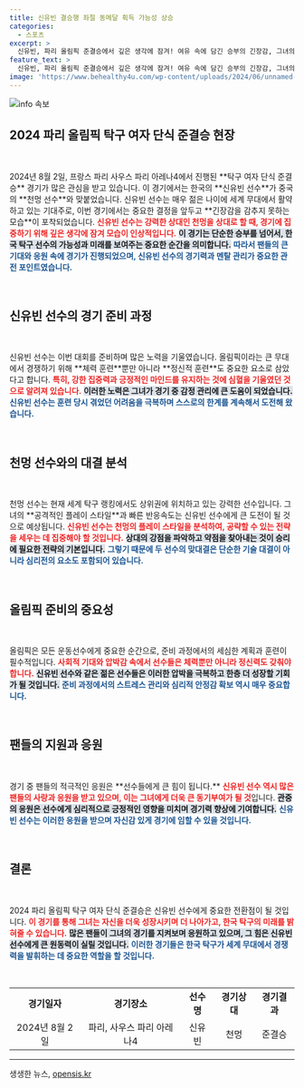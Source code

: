 ```yaml
---
title: 신유빈 결승행 좌절 동메달 획득 가능성 상승
categories:
  - 스포츠
excerpt: >
  신유빈, 파리 올림픽 준결승에서 깊은 생각에 잠겨! 여유 속에 담긴 승부의 긴장감, 그녀의 열정이 빛나는 순간을 놓치지 마세요.
feature_text: >
  신유빈, 파리 올림픽 준결승에서 깊은 생각에 잠겨! 여유 속에 담긴 승부의 긴장감, 그녀의 열정이 빛나는 순간을 놓치지 마세요.
image: 'https://www.behealthy4u.com/wp-content/uploads/2024/06/unnamed-file.png'
---
```


<p><img src="https://www.behealthy4u.com/wp-content/uploads/2024/06/unnamed-file.png" alt="info 속보" /></p>

<h2 data-ke-size="size26">2024 파리 올림픽 탁구 여자 단식 준결승 현장</h2>

<p data-ke-size="size16">&nbsp;</p>

<p data-ke-size="size16">2024년 8월 2일, 프랑스 파리 사우스 파리 아레나4에서 진행된 **탁구 여자 단식 준결승** 경기가 많은 관심을 받고 있습니다. 이 경기에서는 한국의 **신유빈 선수**가 중국의 **천멍 선수**와 맞붙었습니다. 신유빈 선수는 매우 젊은 나이에 세계 무대에서 활약하고 있는 기대주로, 이번 경기에서는 중요한 결정을 앞두고 **긴장감을 감추지 못하는 모습**이 포착되었습니다. <b><span style="color: #ee2323;">신유빈 선수는 강력한 상대인 천멍을 상대로 할 때, 경기에 집중하기 위해 깊은 생각에 잠겨 모습이 인상적입니다.</span></b> <b><span style="background-color: #21538527;">이 경기는 단순한 승부를 넘어서, 한국 탁구 선수의 가능성과 미래를 보여주는 중요한 순간을 의미합니다.</span></b> <b><span style="color: #1a5490;">따라서 팬들의 큰 기대와 응원 속에 경기가 진행되었으며, 신유빈 선수의 경기력과 멘탈 관리가 중요한 관전 포인트였습니다.</span></b></p>

<p data-ke-size="size16">&nbsp;</p>

<h2 data-ke-size="size26">신유빈 선수의 경기 준비 과정</h2>

<p data-ke-size="size16">&nbsp;</p>

<p data-ke-size="size16">신유빈 선수는 이번 대회를 준비하며 많은 노력을 기울였습니다. 올림픽이라는 큰 무대에서 경쟁하기 위해 **체력 훈련**뿐만 아니라 **정신적 훈련**도 중요한 요소로 삼았다고 합니다. <b><span style="color: #ee2323;">특히, 강한 집중력과 긍정적인 마인드를 유지하는 것에 심혈을 기울였던 것으로 알려져 있습니다.</span></b> <b><span style="background-color: #21538527;">이러한 노력은 그녀가 경기 중 감정 관리에 큰 도움이 되었습니다.</span></b> <b><span style="color: #1a5490;">신유빈 선수는 훈련 당시 겪었던 어려움을 극복하며 스스로의 한계를 계속해서 도전해 왔습니다.</span></b></p>

<p data-ke-size="size16">&nbsp;</p>

<h2 data-ke-size="size26">천멍 선수와의 대결 분석</h2>

<p data-ke-size="size16">&nbsp;</p>

<p data-ke-size="size16">천멍 선수는 현재 세계 탁구 랭킹에서도 상위권에 위치하고 있는 강력한 선수입니다. 그녀의 **공격적인 플레이 스타일**과 빠른 반응속도는 신유빈 선수에게 큰 도전이 될 것으로 예상됩니다. <b><span style="color: #ee2323;">신유빈 선수는 천멍의 플레이 스타일을 분석하여, 공략할 수 있는 전략을 세우는 데 집중해야 할 것입니다.</span></b> <b><span style="background-color: #21538527;">상대의 강점을 파악하고 약점을 찾아내는 것이 승리에 필요한 전략의 기본입니다.</span></b> <b><span style="color: #1a5490;">그렇기 때문에 두 선수의 맞대결은 단순한 기술 대결이 아니라 심리전의 요소도 포함되어 있습니다.</span></b></p>

<p data-ke-size="size16">&nbsp;</p>

<h2 data-ke-size="size26">올림픽 준비의 중요성</h2>

<p data-ke-size="size16">&nbsp;</p>

<p data-ke-size="size16">올림픽은 모든 운동선수에게 중요한 순간으로, 준비 과정에서의 세심한 계획과 훈련이 필수적입니다. <b><span style="color: #ee2323;">사회적 기대와 압박감 속에서 선수들은 체력뿐만 아니라 정신력도 갖춰야 합니다.</span></b> <b><span style="background-color: #21538527;">신유빈 선수와 같은 젊은 선수들은 이러한 압박을 극복하고 한층 더 성장할 기회가 될 것입니다.</span></b> <b><span style="color: #1a5490;">준비 과정에서의 스트레스 관리와 심리적 안정감 확보 역시 매우 중요합니다.</span></b></p>

<p data-ke-size="size16">&nbsp;</p>

<h2 data-ke-size="size26">팬들의 지원과 응원</h2>

<p data-ke-size="size16">&nbsp;</p>

<p data-ke-size="size16">경기 중 팬들의 적극적인 응원은 **선수들에게 큰 힘이 됩니다.** <b><span style="color: #ee2323;">신유빈 선수 역시 많은 팬들의 사랑과 응원을 받고 있으며, 이는 그녀에게 더욱 큰 동기부여가 될 것</span></b>입니다. <b><span style="background-color: #21538527;">관중의 응원은 선수에게 심리적으로 긍정적인 영향을 미치며 경기력 향상에 기여합니다.</span></b> <b><span style="color: #1a5490;">신유빈 선수는 이러한 응원을 받으며 자신감 있게 경기에 임할 수 있을 것입니다.</span></b></p>

<p data-ke-size="size16">&nbsp;</p>

<h2 data-ke-size="size26">결론</h2>

<p data-ke-size="size16">&nbsp;</p>

<p data-ke-size="size16">2024 파리 올림픽 탁구 여자 단식 준결승은 신유빈 선수에게 중요한 전환점이 될 것입니다. <b><span style="color: #ee2323;">이 경기를 통해 그녀는 자신을 더욱 성장시키며 더 나아가고, 한국 탁구의 미래를 밝혀줄 수 있습니다.</span></b> <b><span style="background-color: #21538527;">많은 팬들이 그녀의 경기를 지켜보며 응원하고 있으며, 그 힘은 신유빈 선수에게 큰 원동력이 실릴 것입니다.</span></b> <b><span style="color: #1a5490;">이러한 경기들은 한국 탁구가 세계 무대에서 경쟁력을 발휘하는 데 중요한 역할을 할 것입니다.</span></b></p>

<p data-ke-size="size16">&nbsp;</p>

<table style="width: 100%;">
  <tr>
    <td style="text-align: center; height: 17px;"><b>경기일자</b></td>
    <td style="text-align: center; height: 17px;"><b>경기장소</b></td>
    <td style="text-align: center; height: 17px;"><b>선수명</b></td>
    <td style="text-align: center; height: 17px;"><b>경기상대</b></td>
    <td style="text-align: center; height: 17px;"><b>경기결과</b></td>
  </tr>
  <tr>
    <td style="text-align: center; height: 17px;">2024년 8월 2일</td>
    <td style="text-align: center; height: 17px;">파리, 사우스 파리 아레나4</td>
    <td style="text-align: center; height: 17px;">신유빈</td>
    <td style="text-align: center; height: 17px;">천멍</td>
    <td style="text-align: center; height: 17px;">준결승</td>
  </tr>
</table>

<hr>
생생한 뉴스, <a href="https://opensis.kr" rel="dofollow">opensis.kr</a>


